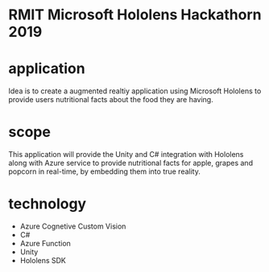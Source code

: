 # RMIT Microsoft Hololens Hackathorn 2019

# application

Idea is to create a augmented realtiy application using Microsoft Hololens to provide users nutritional facts about the food they are having.

# scope
This application will provide the Unity and C# integration with Hololens along with Azure service to provide nutritional facts for apple, grapes and popcorn in real-time, by embedding them into true reality.


# technology

- Azure Cognetive Custom Vision
- C#
- Azure Function
- Unity
- Hololens SDK

